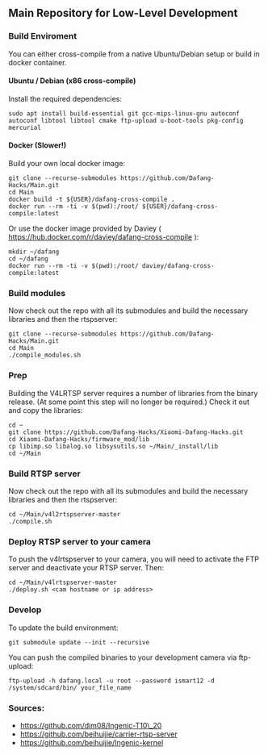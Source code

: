 ## Main Repository for Low-Level Development

### Build Enviroment

You can either cross-compile from a native Ubuntu/Debian setup or  build in docker container.

#### Ubuntu / Debian (x86 cross-compile)
Install the required dependencies:

```shell
sudo apt install build-essential git gcc-mips-linux-gnu autoconf autoconf libtool libtool cmake ftp-upload u-boot-tools pkg-config mercurial
```

#### Docker (Slower!)
Build your own local docker image:
```shell
git clone --recurse-submodules https://github.com/Dafang-Hacks/Main.git
cd Main
docker build -t ${USER}/dafang-cross-compile .
docker run --rm -ti -v $(pwd):/root/ ${USER}/dafang-cross-compile:latest
 ```
 Or use the docker image provided by Daviey ( https://hub.docker.com/r/daviey/dafang-cross-compile ):
```shell
mkdir ~/dafang
cd ~/dafang
docker run --rm -ti -v $(pwd):/root/ daviey/dafang-cross-compile:latest
```

### Build modules
Now check out the repo with all its submodules and build the necessary libraries and then the rtspserver:
 ```shell
git clone --recurse-submodules https://github.com/Dafang-Hacks/Main.git
cd Main
./compile_modules.sh
```

### Prep
Building the V4LRTSP server requires a number of libraries from the binary release. (At some point this step will no longer be required.) Check it out and copy the libraries:
```shell
cd ~
git clone https://github.com/Dafang-Hacks/Xiaomi-Dafang-Hacks.git
cd Xiaomi-Dafang-Hacks/firmware_mod/lib
cp libimp.so libalog.so libsysutils.so ~/Main/_install/lib
cd ~/Main
```

### Build RTSP server
Now check out the repo with all its submodules and build the necessary libraries and then the rtspserver:
 ```shell
cd ~/Main/v4l2rtspserver-master
./compile.sh
```

### Deploy RTSP server to your camera
To push the v4lrtspserver to your camera, you will need to activate the FTP server and deactivate your RTSP server. Then:
```shell
cd ~/Main/v4lrtspserver-master
./deploy.sh <cam hostname or ip address>
```

### Develop
To update the build environment:
```shell
git submodule update --init --recursive
```
You can push the compiled binaries to your development camera via ftp-upload:
```shell
ftp-upload -h dafang.local -u root --password ismart12 -d /system/sdcard/bin/ your_file_name
```
### Sources:
- https://github.com/dim08/Ingenic-T10\_20
- https://github.com/beihuijie/carrier-rtsp-server
- https://github.com/beihuijie/Ingenic-kernel
